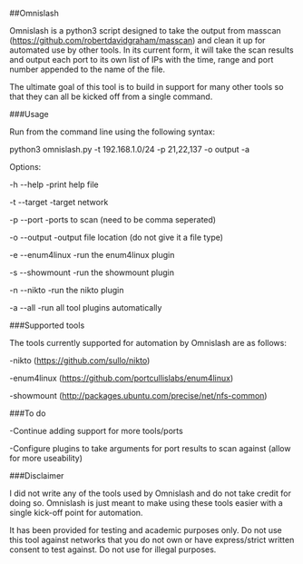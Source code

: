 ##Omnislash

Omnislash is a python3 script designed to take the output from masscan (https://github.com/robertdavidgraham/masscan) and clean it up for automated use by other tools. In its current form, it will take the scan results and output each port to its own list of IPs with the time, range and port number appended to the name of the file. 

The ultimate goal of this tool is to build in support for many other tools so that they can all be kicked off from a single command.

###Usage

Run from the command line using the following syntax:

python3 omnislash.py -t 192.168.1.0/24 -p 21,22,137 -o output -a

Options:

-h --help	        -print help file

-t --target	      -target network

-p --port         -ports to scan (need to be comma seperated)

-o --output	      -output file location (do not give it a file type)

-e --enum4linux	  -run the enum4linux plugin

-s --showmount	  -run the showmount plugin

-n --nikto   	    -run the nikto plugin

-a --all 	        -run all tool plugins automatically


###Supported tools

The tools currently supported for automation by Omnislash are as follows:

-nikto (https://github.com/sullo/nikto)

-enum4linux (https://github.com/portcullislabs/enum4linux)

-showmount (http://packages.ubuntu.com/precise/net/nfs-common)


###To do

-Continue adding support for more tools/ports

-Configure plugins to take arguments for port results to scan against (allow for more useability)

###Disclaimer

I did not write any of the tools used by Omnislash and do not take credit for doing so. Omnislash is just meant to make using these tools easier with a single kick-off point for automation.

It has been provided for testing and academic purposes only. Do not use this tool against networks that you do not own or have express/strict written consent to test against. Do not use for illegal purposes.

